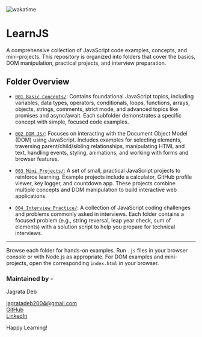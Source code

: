 <img src="https://wakatime.com/badge/user/bb00c0fe-44b9-40c6-b043-77019e433b47/project/2ddfbee0-90e1-46cc-875b-8608558707cd.svg" alt="wakatime">

# LearnJS

A comprehensive collection of JavaScript code examples, concepts, and mini-projects. This repository is organized into folders that cover the basics, DOM manipulation, practical projects, and interview preparation.

## Folder Overview

- [`001 Basic Concepts/`](./001%20Basic%20Concepts/): Contains foundational JavaScript topics, including variables, data types, operators, conditionals, loops, functions, arrays, objects, strings, comments, strict mode, and advanced topics like promises and async/await. Each subfolder demonstrates a specific concept with simple, focused code examples.

- [`002 DOM JS/`](./002%20DOM%20JS/): Focuses on interacting with the Document Object Model (DOM) using JavaScript. Includes examples for selecting elements, traversing parent/child/sibling relationships, manipulating HTML and text, handling events, styling, animations, and working with forms and browser features.

- [`003 Mini Projects/`](./003%20Mini%20Projects/): A set of small, practical JavaScript projects to reinforce learning. Example projects include a calculator, GitHub profile viewer, key logger, and countdown app. These projects combine multiple concepts and DOM manipulation to build interactive web applications.

- [`004 Interview Practice/`](./004%20Interview%20Practice/): A collection of JavaScript coding challenges and problems commonly asked in interviews. Each folder contains a focused problem (e.g., string reversal, leap year check, sum of elements) with a solution script to help you prepare for technical interviews.

---

Browse each folder for hands-on examples. Run `.js` files in your browser console or with Node.js as appropriate. For DOM examples and mini-projects, open the corresponding `index.html` in your browser.

### Maintained by -
Jagrata Deb

jagratadeb2004@gmail.com  
[GitHub](https://github.com/jagratadeb)  
[LinkedIn](https://www.linkedin.com/in/jagratadeb/)

Happy Learning!
